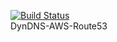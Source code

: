 [![Build Status](https://travis-ci.com/thewolfx41/DynDNS-AWS-Route53.svg?token=VpGSYsje54jqzJG6pwUW&branch=master)](https://travis-ci.com/thewolfx41/DynDNS-AWS-Route53)  
DynDNS-AWS-Route53
